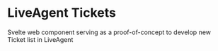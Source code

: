 # LiveAgent Tickets

Svelte web component serving as a proof-of-concept to develop new Ticket list in LiveAgent
